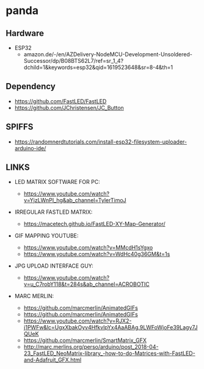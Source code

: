 # panda

## Hardware
- ESP32
  - amazon.de/-/en/AZDelivery-NodeMCU-Development-Unsoldered-Successor/dp/B08BTS62L7/ref=sr_1_4?dchild=1&keywords=esp32&qid=1619523648&sr=8-4&th=1

## Dependency
- https://github.com/FastLED/FastLED
- https://github.com/JChristensen/JC_Button

## SPIFFS
- https://randomnerdtutorials.com/install-esp32-filesystem-uploader-arduino-ide/

## LINKS

- LED MATRIX SOFTWARE FOR PC:
  - https://www.youtube.com/watch?v=YjzLWnPI_hg&ab_channel=TylerTimoJ

- IRREGULAR FASTLED MATRIX: 
  - https://macetech.github.io/FastLED-XY-Map-Generator/

- GIF MAPPING YOUTUBE:
  - https://www.youtube.com/watch?v=MMcdH1sYgxo
  - https://www.youtube.com/watch?v=WdHc40g36GM&t=1s

- JPG UPLOAD INTERFACE GUY:
  - https://www.youtube.com/watch?v=u_C7robY118&t=284s&ab_channel=ACROBOTIC

- MARC MERLIN:
  - https://github.com/marcmerlin/AnimatedGIFs
  - https://github.com/marcmerlin/AnimatedGIFs
  - https://www.youtube.com/watch?v=RJX2-j1PWFw&lc=UgxXbakOyv4HfkvlpYx4AaABAg.9LWFoWjoFe39Lagy7JQUeK
  - https://github.com/marcmerlin/SmartMatrix_GFX
  - http://marc.merlins.org/perso/arduino/post_2018-04-23_FastLED_NeoMatrix-library_-how-to-do-Matrices-with-FastLED-and-Adafruit_GFX.html

